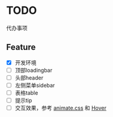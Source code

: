 # TODO

代办事项

## Feature

- [x] 开发环境
- [ ] 顶部loadingbar
- [ ] 头部header
- [ ] 左侧菜单sidebar
- [ ] 表格table
- [ ] 提示tip
- [ ] 交互效果，参考 [animate.css](https://github.com/daneden/animate.css) 和 [Hover](https://github.com/IanLunn/Hover)